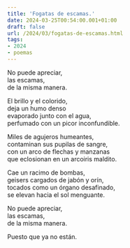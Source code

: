 ```yaml
---
title: 'Fogatas de escamas.'
date: 2024-03-25T00:54:00.001+01:00
draft: false
url: /2024/03/fogatas-de-escamas.html
tags: 
- 2024
- poemas
---
```


No puede apreciar,  
las escamas,  
de la misma manera.  

El brillo y el colorido,  
deja un humo denso  
evaporado junto con el agua,  
perfumado con un picor inconfundible.  

Miles de agujeros humeantes,  
contaminan sus pupilas de sangre,  
con un arco de flechas y manzanas  
que eclosionan en un arcoiris maldito.  

Cae un racimo de bombas,  
geisers cargados de jabón y orín,  
tocados como un órgano desafinado,  
se elevan hacia el sol menguante.  

No puede apreciar,  
las escamas,  
de la misma manera.  

Puesto que ya no están.  